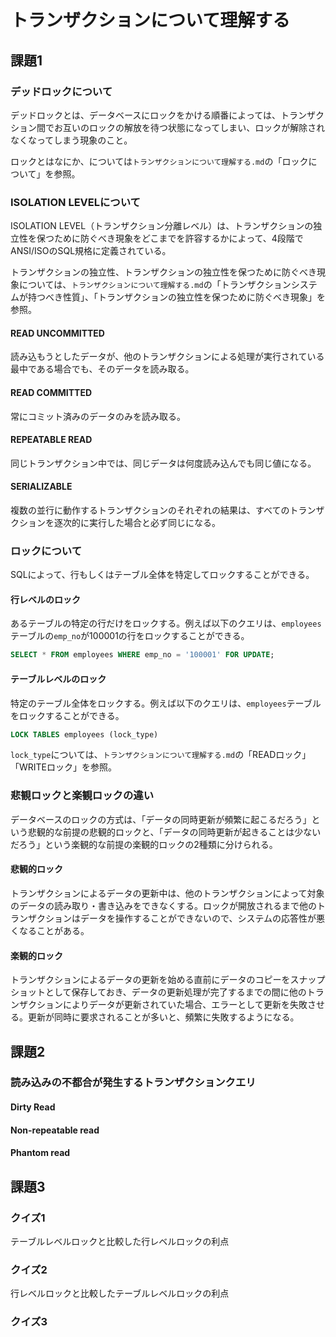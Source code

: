 # トランザクションについて理解する

## 課題1

### デッドロックについて

デッドロックとは、データベースにロックをかける順番によっては、トランザクション間でお互いのロックの解放を待つ状態になってしまい、ロックが解除されなくなってしまう現象のこと。

ロックとはなにか、については`トランザクションについて理解する.md`の「ロックについて」を参照。

### ISOLATION LEVELについて

ISOLATION LEVEL（トランザクション分離レベル）は、トランザクションの独立性を保つために防ぐべき現象をどこまでを許容するかによって、4段階でANSI/ISOのSQL規格に定義されている。

トランザクションの独立性、トランザクションの独立性を保つために防ぐべき現象については、`トランザクションについて理解する.md`の「トランザクションシステムが持つべき性質」、「トランザクションの独立性を保つために防ぐべき現象」を参照。

#### READ UNCOMMITTED

読み込もうとしたデータが、他のトランザクションによる処理が実行されている最中である場合でも、そのデータを読み取る。

#### READ COMMITTED

常にコミット済みのデータのみを読み取る。

#### REPEATABLE READ

同じトランザクション中では、同じデータは何度読み込んでも同じ値になる。

#### SERIALIZABLE

複数の並行に動作するトランザクションのそれぞれの結果は、すべてのトランザクションを逐次的に実行した場合と必ず同じになる。

### ロックについて

SQLによって、行もしくはテーブル全体を特定してロックすることができる。

#### 行レベルのロック

あるテーブルの特定の行だけをロックする。例えば以下のクエリは、`employees`テーブルの`emp_no`が100001の行をロックすることができる。

```sql
SELECT * FROM employees WHERE emp_no = '100001' FOR UPDATE;
```

#### テーブルレベルのロック

特定のテーブル全体をロックする。例えば以下のクエリは、`employees`テーブルをロックすることができる。

```sql
LOCK TABLES employees (lock_type)
```

`lock_type`については、`トランザクションについて理解する.md`の「READロック」「WRITEロック」を参照。

### 悲観ロックと楽観ロックの違い

データベースのロックの方式は、「データの同時更新が頻繁に起こるだろう」という悲観的な前提の悲観的ロックと、「データの同時更新が起きることは少ないだろう」という楽観的な前提の楽観的ロックの2種類に分けられる。

#### 悲観的ロック

トランザクションによるデータの更新中は、他のトランザクションによって対象のデータの読み取り・書き込みをできなくする。ロックが開放されるまで他のトランザクションはデータを操作することができないので、システムの応答性が悪くなることがある。

#### 楽観的ロック

トランザクションによるデータの更新を始める直前にデータのコピーをスナップショットとして保存しておき、データの更新処理が完了するまでの間に他のトランザクションによりデータが更新されていた場合、エラーとして更新を失敗させる。更新が同時に要求されることが多いと、頻繁に失敗するようになる。

## 課題2

### 読み込みの不都合が発生するトランザクションクエリ

#### Dirty Read

#### Non-repeatable read

#### Phantom read

## 課題3

### クイズ1

テーブルレベルロックと比較した行レベルロックの利点

### クイズ2

行レベルロックと比較したテーブルレベルロックの利点

### クイズ3
